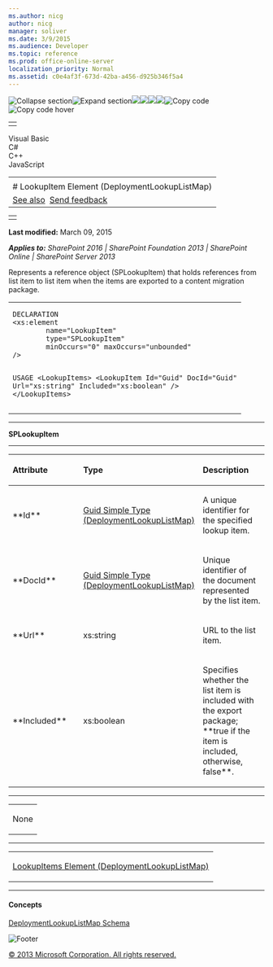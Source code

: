 ```yaml
---
ms.author: nicg
author: nicg
manager: soliver
ms.date: 3/9/2015
ms.audience: Developer
ms.topic: reference
ms.prod: office-online-server
localization_priority: Normal
ms.assetid: c0e4af3f-673d-42ba-a456-d925b346f5a4
---
```


![Collapse
section](../icons/collapse_all.gif "Collapse section")![Expand
section](../icons/expand_all.gif "Expand section")![](../icons/collapse_all.gif)![](../icons/expand_all.gif)![](../icons/dropdown.gif)![](../icons/dropdownHover.gif)![Copy
code](../icons/copycode.gif "Copy code")![Copy code
hover](../icons/copycodeHighlight.gif "Copy code hover")
<table>
<tbody>
<tr class="odd">
<td align="left"></td>
</tr>
</tbody>
</table>

Visual Basic  
C\#  
C++  
JavaScript  

<table>
<tbody>
<tr class="odd">
<td align="left"><span id="runningHeaderText"></span></td>
</tr>
<tr class="even">
<td align="left"># LookupItem Element (DeploymentLookupListMap)</td>
</tr>
<tr class="odd">
<td align="left"><a href="#seeAlsoToggle">See also</a>  <span id="headfeedbackarea" class="feedbackhead"><a href="javascript:SubmitFeedback(&#39;docthis@Microsoft.com&#39;,&#39;&#39;,&#39;&#39;,&#39;&#39;,&#39;1.0.18082.1225&#39;,&#39;%0\dThank%20you%20for%20your%20feedback.%20The%20developer%20writing%20teams%20use%20your%20feedback%20to%20improve%20documentation.%20While%20we%20are%20reviewing%20your%20feedback,%20we%20may%20send%20you%20e-mail%20to%20ask%20for%20clarification%20or%20feedback%20on%20a%20solution.%20We%20do%20not%20use%20your%20e-mail%20address%20for%20any%20other%20purpose%20and%20we%20delete%20it%20after%20we%20finish%20our%20review.%0\AFor%20further%20information%20about%20the%20privacy%20policies%20of%20Microsoft,%20please%20see%20http://privacy.microsoft.com/en-us/default.aspx.%0\A%0\d&#39;,&#39;Customer%20feedback&#39;);">Send feedback</a></span></td>
</tr>
</tbody>
</table>

<table>
<colgroup>
<col width="100%" />
</colgroup>
<tbody>
<tr class="odd">
<td align="left"></td>
</tr>
</tbody>
</table>

**Last modified:** March 09, 2015

***Applies to:** SharePoint 2016 | SharePoint Foundation 2013 |
SharePoint Online | SharePoint Server 2013*

Represents a reference object (<span
class="keyword">SPLookupItem</span>) that holds references from list
item to list item when the items are exported to a content migration
package.

<span codelanguage="other"></span>
<table>
<colgroup>
<col width="100%" />
</colgroup>
<tbody>
<tr class="odd">
<td align="left"><pre><code>DECLARATION
&lt;xs:element 
        name=&quot;LookupItem&quot; 
        type=&quot;SPLookupItem&quot; 
        minOccurs=&quot;0&quot; maxOccurs=&quot;unbounded&quot; 
/&gt;

USAGE
&lt;LookupItems&gt;
        &lt;LookupItem
                Id=&quot;Guid&quot;
                DocId=&quot;Guid&quot;
                Url=&quot;xs:string&quot;
                Included=&quot;xs:boolean&quot;
        /&gt;
&lt;/LookupItems&gt;</code></pre></td>
</tr>
</tbody>
</table>


-----------------------------------------------------------------------------------------------------------------------------------------------------------------------------------------

**SPLookupItem**


-----------------------------------------------------------------------------------------------------------------------------------------------------------------------------------------------

<table>
<colgroup>
<col width="33%" />
<col width="33%" />
<col width="33%" />
</colgroup>
<thead>
<tr class="header">
<th align="left"><p>Attribute</p></th>
<th align="left"><p>Type</p></th>
<th align="left"><p>Description</p></th>
</tr>
</thead>
<tbody>
<tr class="odd">
<td align="left"><p>**Id**</p></td>
<td align="left"><p><span sdata="link"><a href="guid-simple-type-deploymentlookuplistmap.htm">Guid Simple Type (DeploymentLookupListMap)</a></span></p></td>
<td align="left"><p>A unique identifier for the specified lookup item.</p></td>
</tr>
<tr class="even">
<td align="left"><p>**DocId**</p></td>
<td align="left"><p><span sdata="link"><a href="guid-simple-type-deploymentlookuplistmap.htm">Guid Simple Type (DeploymentLookupListMap)</a></span></p></td>
<td align="left"><p>Unique identifier of the document represented by the list item.</p></td>
</tr>
<tr class="odd">
<td align="left"><p>**Url**</p></td>
<td align="left"><p>xs:string</p></td>
<td align="left"><p>URL to the list item.</p></td>
</tr>
<tr class="even">
<td align="left"><p>**Included**</p></td>
<td align="left"><p>xs:boolean</p></td>
<td align="left"><p>Specifies whether the list item is included with the export package; **true</span> if the item is included, otherwise, <span class="keyword">false**.</p></td>
</tr>
</tbody>
</table>


---------------------------------------------------------------------------------------------------------------------------------------------------------------------------------------------------

<table>
<colgroup>
<col width="100%" />
</colgroup>
<tbody>
<tr class="odd">
<td align="left"><p>None</p></td>
</tr>
</tbody>
</table>


----------------------------------------------------------------------------------------------------------------------------------------------------------------------------------------------------

<table>
<colgroup>
<col width="100%" />
</colgroup>
<tbody>
<tr class="odd">
<td align="left"><p><span sdata="link"><a href="lookupitems-element-deploymentlookuplistmap.htm">LookupItems Element (DeploymentLookupListMap)</a></span></p></td>
</tr>
</tbody>
</table>


-------------------------------------------------------------------------------------------------------------------------------------------------------------------------------------------

#### Concepts

<span sdata="link">[DeploymentLookupListMap
Schema](deploymentlookuplistmap-schema.htm)</span>

![Footer](../icons/footer.gif "Footer")

[© 2013 Microsoft Corporation. All rights
reserved.](office-2013-documentation-copyright-notice.htm)




